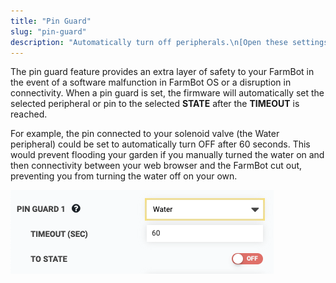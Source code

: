 ```yaml
---
title: "Pin Guard"
slug: "pin-guard"
description: "Automatically turn off peripherals.\n[Open these settings in the app](https://my.farm.bot/app/designer/settings?highlight=pin_guard)"
---
```


The pin guard feature provides an extra layer of safety to your FarmBot in the event of a software malfunction in FarmBot OS or a disruption in connectivity. When a pin guard is set, the firmware will automatically set the selected peripheral or pin to the selected **STATE** after the **TIMEOUT** is reached.

For example, the pin connected to your solenoid valve (the Water peripheral) could be set to automatically turn <span class="fb-peripheral-off">OFF</span> after 60 seconds. This would prevent flooding your garden if you manually turned the water on and then connectivity between your web browser and the FarmBot cut out, preventing you from turning the water off on your own.

![pin guard](_images/pin_guard.png)
